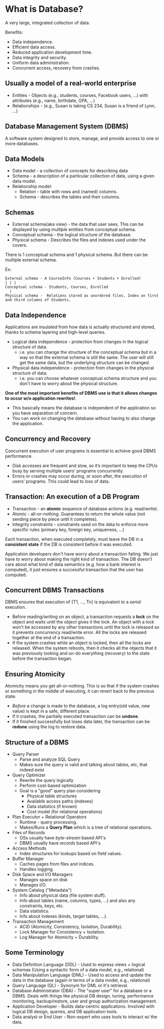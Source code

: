 # What is Database?

A very large, integrated collection of data.

Benefits:
* Data independence.
* Efficient data access.
* Reduced application development time.
* Data integrity and security.
* Uniform data administration.
* Concurrent access, recovery from crashes.

## Usually a model of a real-world enterprise

* Entities - Objects (e.g., students, courses, Facebook users, ...) with attributes (e.g., name, birthdate, GPA, ...)
* Relationships - (e.g., Susan is taking CS 234, Susan is a friend of Lynn, ...)

## Database Management System (DBMS)

A software system designed to store, manage, and provide access to one or more databases.

## Data Models

* Data model - a collection of concepts for describing data
* Schema - a description of a particular collection of data, using a given data model.
* Relationship model:
  * Relation - table with rows and (named) columns.
  * Schema - describes the tables and their columns.

## Schemas

* External schema(aka view) - the data that user sees. This can be displayed by using multiple entities from conceptual schema.
* Conceptual schema - the logical structure of the database.
* Physical schema - Describes the files and indexes used under the covers.

There is 1 conceptual schema and 1 physical schema. But there can be multiple external schema.

Ex:
```
External schema - A CourseInfo (Courses + Students + Enrolled)
| | |
Conceptual schema - Students, Courses, Enrolled
  |
Physical schema -  Relations stored as unordered files. Index on first and third columns of Students.
```

## Data Independence

Applications are insulated from how data is actually structured and stored, thanks to schema layering and high-level queries.

* Logical data independence - protection from changes in the logical structure of data.
  * i.e. you can change the structure of the conceptual schema but in a way so that the external schema is still the same. The user will still get the same data, but the underlying structure can be changed.
* Physical data independence - protection from changes in the physical structure of data.
  * i.e. you can choose whatever conceptual schema structure and you don't have to worry about the physical structure.

**One of the most important benefits of DBMS use is that it allows changes to occur w/o application rewrites!**.
* This basically means the database is independent of the application so you have separation of concern.
* You can work on changing the database without having to also change the application.

## Concurrency and Recovery

Concurrent execution of user programs is essential to achieve good DBMS performance.
* Disk accesses are frequent and slow, so it’s important to keep the CPUs busy by serving multiple users’ programs
concurrently.
* Errors or crashes may occur during, or soon after, the execution of users’ programs.
This could lead to loss of data.

## Transaction: An execution of a DB Program

* Transaction - an **atomic** sequence of database actions (e.g. read/write).
* Atomic - all-or-nothing. Guarantees to return the whole value (not sending piece by piece until it completes).
* Integrity constraints - constraints used on the data to enforce more specific rules (primary key, foreign key, uniqueness, ...)

Each transaction, when executed completely, must leave the DB in a **consistent state** if the DB is consistent before it was executed.

Application developers don't have worry about a transaction failing. We just have to worry about making the right kind of transaction. The DB doesn't care about what kind of data semantics (e.g. how a bank interest is computed), it just ensures a successful transaction that the user has computed.

## Concurrent DBMS Transactions

DBMS ensures that execution of {T1, ..., Tn} is equivalent to a *serial* execution.

* Before reading/writing on an object, a transaction requests a **lock** on the object and waits until the object gives it the lock. An object with a lock won't be accessed by any other transactions until the lock is released so it prevents concurrency read/write error. All the locks are released together at the end of a transaction.
* If the system crashes while an object is locked, then all the locks are released. When the system reboots, then it checks all the objects that it was previously looking and un-do everything (recovery) to the state before the transaction began.

## Ensuring Atomicity

Atomicity means you get all-or-nothing. This is so that if the system crashes or something in the middle of executing, it can revert back to the previous state.

* *Before* a change is made to the database, a log entry(old value, new value) is kept in a safe, different place.
* If it crashes, the partially executed transaction can be **undone**.
* If it finished successfully but loses data later, the transaction can be **redone** using the log to restore data.

## Structure of a DBMS

* Query Parser
  * Parse and analyze SQL Query
  * Makes sure the query is valid and talking about tables, etc, that indeed exist
* Query Optimizer
  * Rewrite the query logically
  * Perform cost-based optimization
  * Goal is a "good" query plan considering
    * Physical table structures
    * Available access paths (indexes)
    * Data statistics (if known)
    * Cost model (for relational operations)
* Plan Executor + Relational Operators
  * Runtime - query processing.
  * Makes/Runs a **Query Plan** which is a tree of relational operations.
* Files of Records
  * OSs usually have *byte-stream* based API's
  * DBMS usually have *records* based API's
* Access Methods
  * Index structures for lookups based on field values.
* Buffer Manager
  * Caches pages from files and indices.
  * Handles logging.
* Disk Space and I/O Managers
  * Manages space on disk
  * Manages I/O.
* System Catalog ("Metadata")
  * Info about physical data (file system stuff).
  * Info about tables (name, columns, types, ...) and also any constraints, keys, etc.
  * Data statistics.
  * Info about indexes (kinds, target tables, ...).
* Transaction Management
  * ACID (Atomicity, Consistency, Isolation, Durability).
  * Lock Manager for Consistency + Isolation.
  * Log Manager for Atomicity + Durability.

## Some Terminology

* Data Definition Language (DDL) - Used to express views + logical schemas (Using a syntactic form of a data model, e.g., relational)
* Data Manipulation Language (DML) - Used to access and update the data in the database (again in terms of a data model, e.g., relational)
* Query Language (QL) - Synonym for DML or it's retrieval.
* Database Administrator (DBA) - The "super user" for a database or a DBMS. Deals with things like physical DB design, tuning, performance monitoring, backup/restore, user and group authorization management.
* Application Developer - Builds data-centric applications. Involved with logical DB design, queries, and DB application tools.
* Data analyst or End User - Non-expert who uses tools to interact w/ the data.
